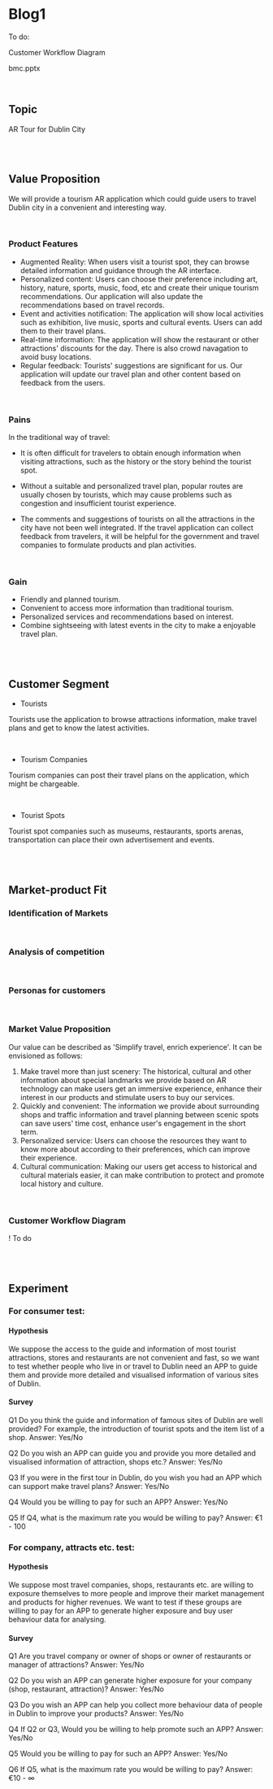 # Blog1

To do:  

Customer Workflow Diagram

bmc.pptx

<br/>

## Topic

AR Tour for Dublin City 

<br/>

<br/>

## Value Proposition

We will provide a tourism AR application which could guide users to travel Dublin city in a convenient and interesting way. 

<br/>

### Product Features

- Augmented Reality: When users visit a tourist spot, they can browse detailed information and guidance through the AR interface.
- Personalized content: Users can choose their preference including art, history, nature, sports, music, food, etc and create their unique tourism recommendations. Our application will also update the recommendations based on travel records.
- Event and activities notification: The application will show local activities such as exhibition, live music, sports and cultural events. Users can add them to their travel plans. 
- Real-time information: The application will show the restaurant or other attractions' discounts for the day. There is also crowd navagation to avoid busy locations.
- Regular feedback: Tourists' suggestions are significant for us. Our application will update our travel plan and other content based on feedback from the users.

<br/>

### Pains

In the traditional way of travel:

- It is often difficult for travelers to obtain enough information when visiting attractions, such as the history or the story behind the tourist spot.

- Without a suitable and personalized travel plan, popular routes are usually chosen by tourists, which may cause problems such as congestion and insufficient tourist experience.
- The comments and suggestions of tourists on all the attractions in the city have not been well integrated. If the travel application can collect feedback from travelers, it will be helpful for the government and travel companies to formulate products and plan activities.

<br/>

### Gain

- Friendly and planned tourism.
- Convenient to access more information than traditional tourism. 
- Personalized services and recommendations based on interest. 
- Combine sightseeing with latest events in the city to make a enjoyable travel plan.

<br/>

<br/>

## Customer Segment

- Tourists

Tourists use the application to browse attractions information, make travel plans and get to know the latest activities.

<br/>

- Tourism Companies

Tourism companies can post their travel plans on the application, which might be chargeable. 

<br/>

- Tourist Spots

Tourist spot companies such as museums, restaurants, sports arenas, transportation can place their own advertisement and events.

<br/>

<br/>

## Market-product Fit

### Identification of Markets



<br/>

### Analysis of competition



<br/>

### Personas for customers



<br/>

### Market Value Proposition

Our value can be described as 'Simplify travel, enrich experience'. It can be envisioned as follows:

1. Make travel more than just scenery: The historical, cultural and other information about special landmarks we provide based on AR technology can make users get an immersive experience, enhance their interest in our products and stimulate users to buy our services.
2. Quickly and convenient: The information we provide about surrounding shops and traffic information and travel planning between scenic spots can save users' time cost,  enhance user's engagement in the short term.
3. Personalized service: Users can choose the resources they want to know more about according to their preferences, which can improve their experience.
4. Cultural communication: Making our users get access to historical and cultural materials easier, it can make contribution to protect and promote local history and culture. 

<br/>

### Customer Workflow Diagram

! To do 

<br/>

<br/>

## Experiment

### For consumer test:
#### Hypothesis
We suppose the access to the guide and information of most tourist attractions, stores and restaurants are not convenient and fast, so we want to test whether people who live in or travel to Dublin need an APP to guide them and provide more detailed and visualised information of various sites of Dublin.

#### Survey
Q1 Do you think the guide and information of famous sites of Dublin are well provided? For example, the introduction of tourist spots and the item list of a shop.
Answer: Yes/No

Q2 Do you wish an APP can guide you and provide you more detailed and visualised information of attraction, shops etc.?
Answer: Yes/No

Q3 If you were in the first tour in Dublin, do you wish you had an APP which can support make travel plans?
Answer: Yes/No

Q4 Would you be willing to pay for such an APP? 
Answer: Yes/No

Q5 If Q4, what is the maximum rate you would be willing to pay?
Answer: €1 - 100

### For company, attracts etc. test:
#### Hypothesis
We suppose most travel companies, shops, restaurants etc. are willing to exposure themselves to more people and improve their market management and products for higher revenues. We want to test if these groups are willing to pay for an APP to generate higher exposure and buy user behaviour data for analysing.

#### Survey
Q1 Are you travel company or owner of shops or owner of restaurants or manager of attractions?
Answer: Yes/No

Q2 Do you wish an APP can generate higher exposure for your company (shop, restaurant, attraction)?
Answer: Yes/No

Q3 Do you wish an APP can help you collect more behaviour data of people in Dublin to improve your products?
Answer: Yes/No

Q4 If Q2 or Q3, Would you be willing to help promote such an APP?
Answer: Yes/No

Q5 Would you be willing to pay for such an APP? 
Answer: Yes/No

Q6 If Q5, what is the maximum rate you would be willing to pay?
Answer: €10 - ∞


<br/>
<br/>
